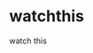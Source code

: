 watchthis
=========

watch this





















































































































